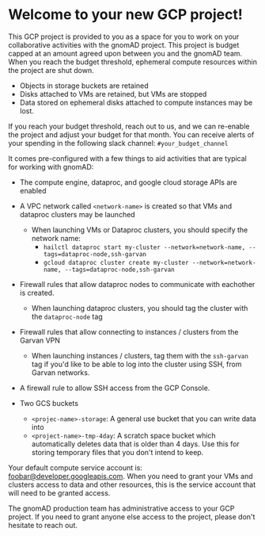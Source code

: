 # Welcome to your new GCP project!

This GCP project is provided to you as a space for you to work on your collaborative activities with the gnomAD project. This project is budget capped at an amount agreed upon between you and the gnomAD team. When you reach the budget threshold, ephemeral compute resources within the project are shut down.

- Objects in storage buckets are retained
- Disks attached to VMs are retained, but VMs are stopped
- Data stored on ephemeral disks attached to compute instances may be lost.

If you reach your budget threshold, reach out to us, and we can re-enable the project and adjust your budget for that month. You can receive alerts of your spending in the following slack channel: `#your_budget_channel`

It comes pre-configured with a few things to aid activities that are typical for working with gnomAD:

- The compute engine, dataproc, and google cloud storage APIs are enabled

- A VPC network called `<network-name>` is created so that VMs and dataproc clusters may be launched
	- When launching VMs or Dataproc clusters, you should specify the network name:
		- `hailctl dataproc start my-cluster --network=network-name, --tags=dataproc-node,ssh-garvan`
		- `gcloud dataproc cluster create my-cluster --network=network-name, --tags=dataproc-node,ssh-garvan`

- Firewall rules that allow dataproc nodes to communicate with eachother is created.
	- When launching dataproc clusters, you should tag the cluster with the `dataproc-node` tag

- Firewall rules that allow connecting to instances / clusters from the Garvan VPN
	- When launching instances / clusters, tag them with the `ssh-garvan` tag if you'd like to be able to log into the cluster using SSH, from Garvan networks.

- A firewall rule to allow SSH access from the GCP Console.

- Two GCS buckets
	- `<projec-name>-storage`: A general use bucket that you can write data into
	- `<project-name>-tmp-4day`: A scratch space bucket which automatically deletes data that is older than 4 days. Use this for storing temporary files that you don't intend to keep.

Your default compute service account is: foobar@developer.googleapis.com. When you need to grant your VMs and clusters access to data and other resources, this is the service account that will need to be granted access.

The gnomAD production team has administrative access to your GCP project. If you need to grant anyone else access to the project, please don't hesitate to reach out.
